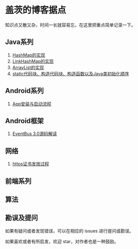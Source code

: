 # 盖茨的博客据点
知识点又散又杂，时间一长就容易忘，在这里把重点简单记录一下。


## Java系列
1. [HashMap的实现](https://github.com/SnowMusic/serious-snow/issues/1)
2. [LinkHashMap的实现](https://github.com/SnowMusic/serious-snow/issues/2)
3. [ArrayList的实现](https://github.com/SnowMusic/serious-snow/issues/4)
4. [static代码块、构造代码块、构造函数以及Java类初始化顺序](https://github.com/SnowMusic/serious-snow/issues/6)


## Android系列
1. [App安装与启动流程](https://github.com/SnowMusic/serious-snow/issues/3)


## Android框架
1. [EventBus 3.0源码解读](https://github.com/SnowMusic/serious-snow/issues/7)


## 网络
1. [https证书发放过程](https://github.com/SnowMusic/serious-snow/issues/5)


## 前端系列


## 算法


## 勘误及提问
如果有疑问或者发现错误，可以在相应的 issues 进行提问或勘误。

如果喜欢或者有所启发，欢迎 star，对作者也是一种鼓励。



